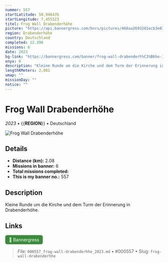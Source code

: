 ```yaml
---
nummer: 557
startLatitude: 50,946435
startLongitude: 7,455323
titel: Frog Wall Drabenderhöhe
picture: "https://api.bannergress.com/bnrs/pictures/460aa2693281ecb3e07f5c1d6fefbeda"
region: Drabenderhöhe
country: Deutschland
completed: 12.390
missions: 6
date: 2023
bg-link: "https://bannergress.com/banner/frog-wall-drabenderh%C3%B6he-176f"
onyx: 0
description: "Kleine Runde um die Kirche und dem Turm der Erinnerung in Drabenderhöhe."
lengthKMeters: 2,081
umap: ""
missionDay: ""
notice: ""
---
```

# Frog Wall Drabenderhöhe

*2023* • {{__REGION__}} • Deutschland

![Frog Wall Drabenderhöhe](https://api.bannergress.com/bnrs/pictures/460aa2693281ecb3e07f5c1d6fefbeda)



## Details
- **Distance (km):** 2.08
- **Missions in banner:** 6
- **Total missions completed:** 
- **This is my banner no.:** 557



## Description
Kleine Runde um die Kirche und dem Turm der Erinnerung in Drabenderhöhe.



## Links
<a href="https://bannergress.com/banner/frog-wall-drabenderh%C3%B6he-176f" target="_blank" style="display:inline-block;margin-right:8px;padding:6px 12px;background:#3c8b3c;color:#fff;text-decoration:none;border-radius:6px;">🔗 Bannergress</a>



> File: `000557_frog-wall-drabenderhhe_2023.md` • #000557 • Slug: `frog-wall-drabenderhhe`
